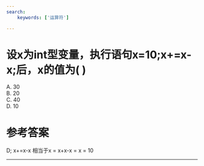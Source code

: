 ```yaml
---
search:
    keywords: ['运算符']

---
```



# 设x为int型变量，执行语句x=10;x+=x-x;后，x的值为( )

A. 30   
B. 20  
C. 40   
D. 10

# 参考答案

D;
x+=x-x 相当于x = x+x-x = x = 10

---